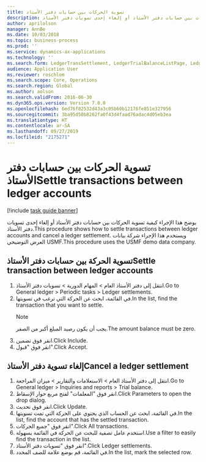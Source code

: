 ```yaml
---
title: تسوية الحركات بين حسابات دفتر الأستاذ
description: يوضح هذا الإجراء كيفية تسوية الحركات بين حسابات دفتر الأستاذ أو إلغاء إحدى تسويات دفتر الأستاذ.
author: aprilolson
manager: AnnBe
ms.date: 10/03/2018
ms.topic: business-process
ms.prod: ''
ms.service: dynamics-ax-applications
ms.technology: ''
ms.search.form: LedgerTransSettlement, LedgerTrialBalanceListPage, LedgerTrialBalanceListPageBalanceParms, LedgerTransAccount, LedgerTransSettled
audience: Application User
ms.reviewer: roschlom
ms.search.scope: Core, Operations
ms.search.region: Global
ms.author: aolson
ms.search.validFrom: 2016-06-30
ms.dyn365.ops.version: Version 7.0.0
ms.openlocfilehash: 6ed76f82532d43a3c05b60b12176fe851e327956
ms.sourcegitcommit: 3ba95d50b8262fa0f43d4faad76adac4d05eb3ea
ms.translationtype: HT
ms.contentlocale: ar-SA
ms.lasthandoff: 09/27/2019
ms.locfileid: "2175271"
---
```

# <a name="settle-transactions-between-ledger-accounts"></a><span data-ttu-id="b6c75-103">تسوية الحركات بين حسابات دفتر الأستاذ</span><span class="sxs-lookup"><span data-stu-id="b6c75-103">Settle transactions between ledger accounts</span></span>

[!include [task guide banner](../../includes/task-guide-banner.md)]

<span data-ttu-id="b6c75-104">يوضح هذا الإجراء كيفية تسوية الحركات بين حسابات دفتر الأستاذ أو إلغاء إحدى تسويات دفتر الأستاذ.</span><span class="sxs-lookup"><span data-stu-id="b6c75-104">This procedure shows how to settle transactions between ledger accounts and cancel a ledger settlement.</span></span> <span data-ttu-id="b6c75-105">ويستخدم هذا الإجراء شركة بيانات العرض التوضيحي USMF.</span><span class="sxs-lookup"><span data-stu-id="b6c75-105">This procedure uses the USMF demo data company.</span></span>


## <a name="settle-transaction-between-ledger-accounts"></a><span data-ttu-id="b6c75-106">تسوية الحركة بين حسابات دفتر الأستاذ</span><span class="sxs-lookup"><span data-stu-id="b6c75-106">Settle transaction between ledger accounts</span></span>
1. <span data-ttu-id="b6c75-107">انتقل إلى دفتر الأستاذ العام > المهام الدورية > تسويات دفتر الأستاذ.</span><span class="sxs-lookup"><span data-stu-id="b6c75-107">Go to General ledger > Periodic tasks > Ledger settlements.</span></span>
2. <span data-ttu-id="b6c75-108">في القائمة، ابحث عن الحركة التي ترغب في تسويتها.</span><span class="sxs-lookup"><span data-stu-id="b6c75-108">In the list, find the transaction that you want to settle.</span></span>
   > [!NOTE]
   > <span data-ttu-id="b6c75-109">يجب أن يكون رصيد المبلغ أكبر من الصفر.</span><span class="sxs-lookup"><span data-stu-id="b6c75-109">The amount balance must be zero.</span></span>  
3. <span data-ttu-id="b6c75-110">انقر فوق تضمين.</span><span class="sxs-lookup"><span data-stu-id="b6c75-110">Click Include.</span></span>
4. <span data-ttu-id="b6c75-111">انقر فوق "قبول".</span><span class="sxs-lookup"><span data-stu-id="b6c75-111">Click Accept.</span></span>

## <a name="cancel-a-ledger-settlement"></a><span data-ttu-id="b6c75-112">إلغاء تسوية دفتر الأستاذ</span><span class="sxs-lookup"><span data-stu-id="b6c75-112">Cancel a ledger settlement</span></span>

1. <span data-ttu-id="b6c75-113">انتقل إلى دفتر الأستاذ العام > الاستعلامات والتقارير > ميزان المراجعة.</span><span class="sxs-lookup"><span data-stu-id="b6c75-113">Go to General ledger > Inquiries and reports > Trial balance.</span></span>
2. <span data-ttu-id="b6c75-114">انقر فوق "المعلمات" لفتح مربع حوار الإسقاط‬.</span><span class="sxs-lookup"><span data-stu-id="b6c75-114">Click Parameters to open the drop dialog.</span></span>
3. <span data-ttu-id="b6c75-115">انقر فوق تحديث.</span><span class="sxs-lookup"><span data-stu-id="b6c75-115">Click Update.</span></span>
4. <span data-ttu-id="b6c75-116">في القائمة، ابحث عن الحساب الذي يحتوي على الحركة التي تمت تسويتها.</span><span class="sxs-lookup"><span data-stu-id="b6c75-116">In the list, find the account that has the settled transaction.</span></span>
5. <span data-ttu-id="b6c75-117">انقر فوق "جميع الحركات".</span><span class="sxs-lookup"><span data-stu-id="b6c75-117">Click All transactions.</span></span>
6. <span data-ttu-id="b6c75-118">استخدم عامل تصفية للبحث عن الحركة في القائمة بسهولة.</span><span class="sxs-lookup"><span data-stu-id="b6c75-118">Use a filter to easily find the transaction in the list.</span></span>
7. <span data-ttu-id="b6c75-119">انقر فوق "تسويات دفتر الأستاذ".</span><span class="sxs-lookup"><span data-stu-id="b6c75-119">Click Ledger settlements.</span></span>
8. <span data-ttu-id="b6c75-120">في القائمة، قم بوضع علامة للصف المحدد.</span><span class="sxs-lookup"><span data-stu-id="b6c75-120">In the list, mark the selected row.</span></span>

